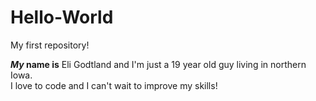 # Hello-World
My first repository!


<p><strong><em>My</em> name is</strong> Eli Godtland and I'm just a 19 year old guy living in northern Iowa.<br> I love to code and I can't wait to improve my skills!</p>

